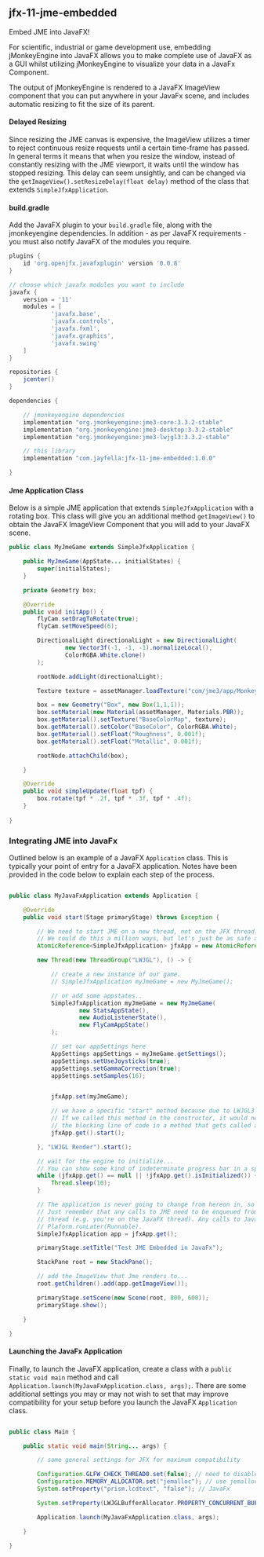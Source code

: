 jfx-11-jme-embedded
---

Embed JME into JavaFX!

For scientific, industrial or game development use, embedding jMonkeyEngine into JavaFX allows you to make complete use
of JavaFX as a GUI whilst utilizing jMonkeyEngine to visualize your data in a JavaFx Component.

The output of jMonkeyEngine is rendered to a JavaFX ImageView component that you can put anywhere in your JavaFx scene,
and includes automatic resizing to fit the size of its parent.


#### Delayed Resizing

Since resizing the JME canvas is expensive, the ImageView utilizes a timer to reject continuous resize requests until
a certain time-frame has passed. In general terms it means that when you resize the window, instead of constantly
resizing with the JME viewport, it waits until the window has stopped resizing. This delay can seem unsightly, and can
be changed via the `getImageView().setResizeDelay(float delay)` method of the class that extends `SimpleJfxApplication`.


#### build.gradle

Add the JavaFX plugin to your `build.gradle` file, along with the jmonkeyengine dependencies. In addition - as per JavaFX
requirements - you must also notify JavaFX of the modules you require. 

```groovy
plugins {
    id 'org.openjfx.javafxplugin' version '0.0.8'
}

// choose which javafx modules you want to include
javafx {
    version = '11'
    modules = [
            'javafx.base',
            'javafx.controls',
            'javafx.fxml',
            'javafx.graphics',
            'javafx.swing'
    ]
}

repositories {
    jcenter()
}

dependencies {

    // jmonkeyengine dependencies
    implementation "org.jmonkeyengine:jme3-core:3.3.2-stable"
    implementation "org.jmonkeyengine:jme3-desktop:3.3.2-stable"
    implementation "org.jmonkeyengine:jme3-lwjgl3:3.3.2-stable"

    // this library
    implementation "com.jayfella:jfx-11-jme-embedded:1.0.0"

}

``` 

#### Jme Application Class

Below is a simple JME application that extends `SimpleJfxApplication` with a rotating box. This class will give you an
additional method `getImageView()` to obtain the JavaFX ImageView Component that you will add to your JavaFX scene.

```java
public class MyJmeGame extends SimpleJfxApplication {

    public MyJmeGame(AppState... initialStates) {
        super(initialStates);
    }

    private Geometry box;

    @Override
    public void initApp() {
        flyCam.setDragToRotate(true);
        flyCam.setMoveSpeed(6);

        DirectionalLight directionalLight = new DirectionalLight(
                new Vector3f(-1, -1, -1).normalizeLocal(),
                ColorRGBA.White.clone()
        );

        rootNode.addLight(directionalLight);

        Texture texture = assetManager.loadTexture("com/jme3/app/Monkey.png");

        box = new Geometry("Box", new Box(1,1,1));
        box.setMaterial(new Material(assetManager, Materials.PBR));
        box.getMaterial().setTexture("BaseColorMap", texture);
        box.getMaterial().setColor("BaseColor", ColorRGBA.White);
        box.getMaterial().setFloat("Roughness", 0.001f);
        box.getMaterial().setFloat("Metallic", 0.001f);

        rootNode.attachChild(box);

    }

    @Override
    public void simpleUpdate(float tpf) {
        box.rotate(tpf * .2f, tpf * .3f, tpf * .4f);
    }
    
}
```

### Integrating JME into JavaFx

Outlined below is an example of a JavaFX `Application` class. This is typically your point of entry for a JavaFX
application. Notes have been provided in the code below to explain each step of the process.

```java

public class MyJavaFxApplication extends Application {

    @Override
    public void start(Stage primaryStage) throws Exception {

        // We need to start JME on a new thread, not on the JFX thread.
        // We could do this a million ways, but let's just be as safe as possible.
        AtomicReference<SimpleJfxApplication> jfxApp = new AtomicReference<>();

        new Thread(new ThreadGroup("LWJGL"), () -> {

            // create a new instance of our game.
            // SimpleJfxApplication myJmeGame = new MyJmeGame();

            // or add some appstates..
            SimpleJfxApplication myJmeGame = new MyJmeGame(
                    new StatsAppState(),
                    new AudioListenerState(),
                    new FlyCamAppState()
            );

            // set our appSettings here
            AppSettings appSettings = myJmeGame.getSettings();
            appSettings.setUseJoysticks(true);
            appSettings.setGammaCorrection(true);
            appSettings.setSamples(16);


            jfxApp.set(myJmeGame);

            // we have a specific "start" method because due to LWJGL3 behavior this method will never return.
            // If we called this method in the constructor, it would never get constructed, so we have seperated
            // the blocking line of code in a method that gets called after construction.
            jfxApp.get().start();

        }, "LWJGL Render").start();

        // wait for the engine to initialize...
        // You can show some kind of indeterminate progress bar in a splash screen while you wait if you like...
        while (jfxApp.get() == null || !jfxApp.get().isInitialized()) {
            Thread.sleep(10);
        }

        // The application is never going to change from hereon in, so we can just reference the actual value.
        // Just remember that any calls to JME need to be enqueued from app.enqueue(Runnable) if you are not on the JME
        // thread (e.g. you're on the JavaFX thread). Any calls to JavaFx need to be done on the JavaFX thread, or via
        // Plaform.runLater(Runnable).
        SimpleJfxApplication app = jfxApp.get();

        primaryStage.setTitle("Test JME Embedded in JavaFx");

        StackPane root = new StackPane();

        // add the ImageView that Jme renders to...
        root.getChildren().add(app.getImageView());

        primaryStage.setScene(new Scene(root, 800, 600));
        primaryStage.show();

    }

}

```


#### Launching the JavaFx Application

Finally, to launch the JavaFX application, create a class with a `public static void main` method and call
`Application.launch(MyJavaFxApplication.class, args);`. There are some additional settings you may or may not wish to
set that may improve compatibility for your setup before you launch the JavaFX `Application` class.

```java

public class Main {

    public static void main(String... args) {

        // some general settings for JFX for maximum compatibility

        Configuration.GLFW_CHECK_THREAD0.set(false); // need to disable to work on macos
        Configuration.MEMORY_ALLOCATOR.set("jemalloc"); // use jemalloc
        System.setProperty("prism.lcdtext", "false"); // JavaFx

        System.setProperty(LWJGLBufferAllocator.PROPERTY_CONCURRENT_BUFFER_ALLOCATOR, "true");

        Application.launch(MyJavaFxApplication.class, args);

    }

}

```